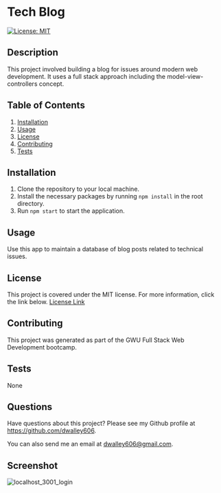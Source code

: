 # Tech Blog

[![License: MIT](https://img.shields.io/badge/License-MIT-yellow.svg)](https://opensource.org/licenses/MIT)

## Description
This project involved building a blog for issues around modern web development. It uses a full stack approach including the model-view-controllers concept.

## Table of Contents

1. [Installation](#installation)
2. [Usage](#usage)
3. [License](#license)
4. [Contributing](#contributing)
5. [Tests](#tests)

## Installation
1. Clone the repository to your local machine.
2. Install the necessary packages by running `npm install` in the root directory.
3. Run `npm start` to start the application.

## Usage
Use this app to maintain a database of blog posts related to technical issues.

## License
This project is covered under the MIT license. For more information, click the link below.
[License Link](https://opensource.org/licenses/MIT)

## Contributing
This project was generated as part of the GWU Full Stack Web Development bootcamp.

## Tests
None

## Questions
Have questions about this project? Please see my Github profile at https://github.com/dwalley606.

You can also send me an email at dwalley606@gmail.com.

## Screenshot
![localhost_3001_login](https://github.com/dwalley606/tech-blog/assets/127894209/f3f0e8b0-7d35-43b3-a91e-7eb19df297e6)
